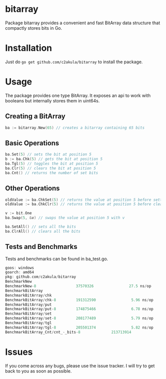 # bitarray
Package bitarray provides a convenient and fast BitArray data structure that compactly stores bits in Go.

# Installation
Just do `go get github.com/c2akula/bitarray` to install the package.

# Usage
The package provides one type BitArray. It exposes an api to work with booleans but internally stores them in uint64s.
## Creating a BitArray
```go
ba := bitarray.New(65) // creates a bitarray containing 65 bits
```
## Basic Operations
```go
ba.Set(5) // sets the bit at position 5
b := ba.Chk(5) // gets the bit at position 5
ba.Tgl(5) // toggles the bit at position 5
ba.Clr(5) // clears the bit at position 5
ba.Cnt() // returns the number of set bits
```
## Other Operations
```go
oldValue := ba.ChkSet(5) // returns the value at position 5 before setting it
oldValue := ba.ChkClr(5) // returns the value at position 5 before clearing it

v := bit.One
ba.Swap(5, &v) // swaps the value at position 5 with v

ba.SetAll() // sets all the bits
ba.ClrAll() // clears all the bits
```

## Tests and Benchmarks
Tests and benchmarks can be found in ba_test.go.
```go
goos: windows
goarch: amd64
pkg: github.com/c2akula/bitarray
BenchmarkNew
BenchmarkNew-8                  37570326                27.5 ns/op            32B/op          1 allocs/op
BenchmarkBitArray
BenchmarkBitArray/chk
BenchmarkBitArray/chk-8         191312590                5.96 ns/op            0B/op          0 allocs/op
BenchmarkBitArray/put
BenchmarkBitArray/put-8         174875466                6.78 ns/op            0B/op          0 allocs/op
BenchmarkBitArray/set
BenchmarkBitArray/set-8         208177489                5.79 ns/op            0B/op          0 allocs/op
BenchmarkBitArray/tgl
BenchmarkBitArray/tgl-8         205501374                5.82 ns/op            0B/op          0 allocs/op
BenchmarkBitArray_Cnt/cnt_-_bits-8              213713914                5.62 ns/op            0 B/op          0 allocs/op
```

# Issues
If you come across any bugs, please use the issue tracker. I will try to get back to you as soon as possible.
